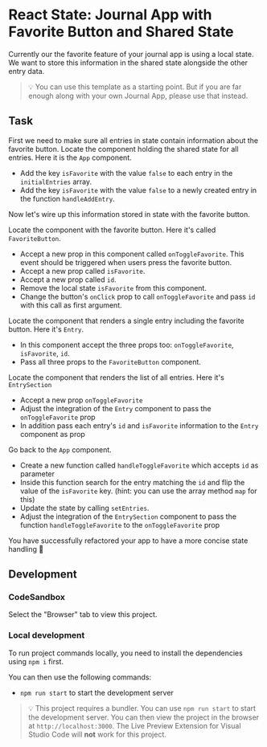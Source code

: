 # React State: Journal App with Favorite Button and Shared State

Currently our the favorite feature of your journal app is using a local state. We want to store this information in the shared state alongside the other entry data.

> 💡 You can use this template as a starting point. But if you are far enough along with your own Journal App, please use that instead.

## Task

First we need to make sure all entries in state contain information about the favorite button. Locate the component holding the shared state for all entries. Here it is the `App` component.

- Add the key `isFavorite` with the value `false` to each entry in the `initialEntries` array.
- Add the key `isFavorite` with the value `false` to a newly created entry in the function `handleAddEntry`.

Now let's wire up this information stored in state with the favorite button.

Locate the component with the favorite button. Here it's called `FavoriteButton`.

- Accept a new prop in this component called `onToggleFavorite`. This event should be triggered when users press the favorite button.
- Accept a new prop called `isFavorite`.
- Accept a new prop called `id`.
- Remove the local state `isFavorite` from this component.
- Change the button's `onClick` prop to call `onToggleFavorite` and pass `id` with this call as first argument.

Locate the component that renders a single entry including the favorite button. Here it's `Entry`.

- In this component accept the three props too: `onToggleFavorite`, `isFavorite`, `id`.
- Pass all three props to the `FavoriteButton` component.

Locate the component that renders the list of all entries. Here it's `EntrySection`

- Accept a new prop `onToggleFavorite`
- Adjust the integration of the `Entry` component to pass the `onToggleFavorite` prop
- In addition pass each entry's `id` and `isFavorite` information to the `Entry` component as prop

Go back to the `App` component.

- Create a new function called `handleToggleFavorite` which accepts `id` as parameter
- Inside this function search for the entry matching the `id` and flip the value of the `isFavorite` key. (hint: you can use the array method `map` for this)
- Update the state by calling `setEntries`.
- Adjust the integration of the `EntrySection` component to pass the function `handleToggleFavorite` to the `onToggleFavorite` prop

You have successfully refactored your app to have a more concise state handling 🚀

## Development

### CodeSandbox

Select the "Browser" tab to view this project.

### Local development

To run project commands locally, you need to install the dependencies using `npm i` first.

You can then use the following commands:

- `npm run start` to start the development server

> 💡 This project requires a bundler. You can use `npm run start` to start the development server. You can then view the project in the browser at `http://localhost:3000`. The Live Preview Extension for Visual Studio Code will **not** work for this project.
